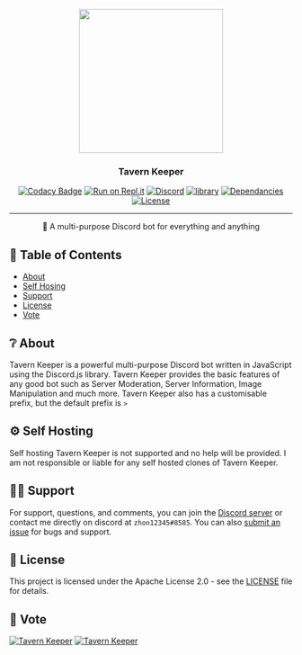 <p align="center">
  <img width="256" height="256" src="https://cdn.discordapp.com/avatars/722054700308103200/b2cea450ca518f58879f470f01644245.webp?size=256">
</p>
  
<h3 align="center">Tavern Keeper</h3>

<div align="center">

[![Codacy Badge](https://api.codacy.com/project/badge/Grade/137d6fb9c7d6459fa8e4d59d190d3050)](https://app.codacy.com/manual/zhon12345/Tavern_Keeper?utm_source=github.com&utm_medium=referral&utm_content=zhon12345/Tavern_Keeper&utm_campaign=Badge_Grade_Dashboard)
[![Run on Repl.it](https://repl.it/badge/github/zhon12345/Tavern_Keeper)](https://repl.it/github/zhon12345/Tavern_Keeper)
[![Discord](https://img.shields.io/discord/450846546867519503.svg?label=&logo=discord&logoColor=ffffff&color=7389D8&labelColor=6A7EC2)](https://discord.gg/GGMsqS9)
[![library](https://img.shields.io/badge/library-discord.js-blue)](https://discord.js.org/#/)
[![Dependancies](https://img.shields.io/depfu/zhon12345/Tavern_Keeper)](https://github.com/zhon12345/Tavern_Keeper)
[![License](http://img.shields.io/:license-mit-blue.svg)](http://doge.mit-license.org)

</div>

---

<p align="center"> 🤖 A multi-purpose Discord bot for everything and anything
    <br> 
</p>

## 📝 Table of Contents 

+ [About](https://github.com/zhon12345/Tavern_Keeper#-about)
+ [Self Hosing](https://github.com/zhon12345/Tavern_Keeper#-self-hosting)
+ [Support](https://github.com/zhon12345/Tavern_Keeper#%EF%B8%8F-support)
+ [License](https://github.com/zhon12345/Tavern_Keeper#-license)
+ [Vote](https://github.com/zhon12345/Tavern_Keeper#-vote)

## ❔ About
Tavern Keeper is a powerful multi-purpose Discord bot written in JavaScript using the Discord.js library. Tavern Keeper provides the basic features of any good bot such as Server Moderation, Server Information, Image Manipulation and much more. Tavern Keeper also has a customisable prefix, but the default prefix is `>`

## ⚙ Self Hosting
Self hosting Tavern Keeper is not supported and no help will be provided. I am not responsible or liable for any self hosted clones of Tavern Keeper.

## 🙋‍♂️ Support
For support, questions, and comments, you can join the [Discord server](https://discord.gg/GGMsqS9) or contact me directly on discord at `zhon12345#8585`. You can also [submit an issue](https://github.com/zhon12345/Tavern_Keeper/issues/new) for bugs and support.

## 📄 License
This project is licensed under the Apache License 2.0 - see the [LICENSE](https://github.com/zhon12345/Tavern_Keeper/blob/master/LICENSE) file for details.

## 🎫 Vote
[![Tavern Keeper](https://dbots.co/api/bots/722054700308103200/widget?size=medium)](https://dbots.co/bots/722054700308103200)
[![Tavern Keeper](https://discord.boats/api/widget/722054700308103200)](https://discord.boats/bot/722054700308103200)
